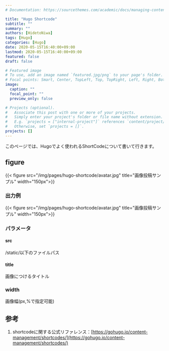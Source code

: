 ```yaml
---
# Documentation: https://sourcethemes.com/academic/docs/managing-content/

title: "Hugo Shortcode"
subtitle: ""
summary: ""
authors: [HidetoNiwa]
tags: [Hugo]
categories: [Hugo]
date: 2020-05-15T16:40:00+09:00
lastmod: 2020-05-15T16:40:00+09:00
featured: false
draft: false

# Featured image
# To use, add an image named `featured.jpg/png` to your page's folder.
# Focal points: Smart, Center, TopLeft, Top, TopRight, Left, Right, BottomLeft, Bottom, BottomRight.
image:
  caption: ""
  focal_point: ""
  preview_only: false

# Projects (optional).
#   Associate this post with one or more of your projects.
#   Simply enter your project's folder or file name without extension.
#   E.g. `projects = ["internal-project"]` references `content/project/deep-learning/index.md`.
#   Otherwise, set `projects = []`.
projects: []
---
```


このページでは、Hugoでよく使われるShortCodeについて書いて行きます。

## figure

\{\{\< figure src="/img/pages/hugo-shortcode/avatar.jpg" title="画像投稿サンプル" width="150px"\>\}\}

### 出力例

{{< figure src="/img/pages/hugo-shortcode/avatar.jpg" title="画像投稿サンプル"  width="150px">}}

### パラメータ

#### src

/static/以下のファイルパス

#### title

画像につけるタイトル

### width

画像幅(px,%で指定可能)

<!--## High
-->
## 参考

1. shortcodeに関する公式リファレンス：[https://gohugo.io/content-management/shortcodes/](https://gohugo.io/content-management/shortcodes/)
